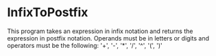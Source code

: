 # InfixToPostfix

This program takes an expression in infix notation and returns the expression in postfix notation. Operands must be in letters or digits and operators must be the following: '+', '-', '*', '/', '^', '(', ')'
